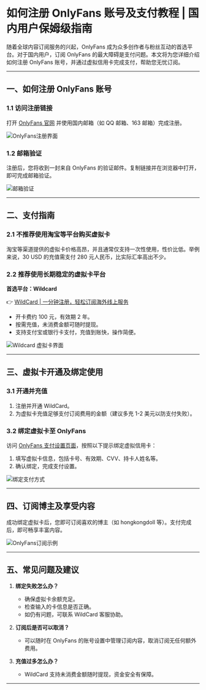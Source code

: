 # 如何注册 OnlyFans 账号及支付教程 | 国内用户保姆级指南

随着全球内容订阅服务的兴起，OnlyFans 成为众多创作者与粉丝互动的首选平台。对于国内用户，订阅 OnlyFans 的最大障碍是支付问题。本文将为您详细介绍如何注册 OnlyFans 账号，并通过虚拟信用卡完成支付，帮助您无忧订阅。

---

## 一、如何注册 OnlyFans 账号

### 1.1 访问注册链接
打开 [OnlyFans 官网](https://onlyfans.com/) 并使用国内邮箱（如 QQ 邮箱、163 邮箱）完成注册。

![OnlyFans注册界面](https://puputeju-tc.oss-cn-beijing.aliyuncs.com/142120.png)

### 1.2 邮箱验证
注册后，您将收到一封来自 OnlyFans 的验证邮件。复制链接并在浏览器中打开，即可完成邮箱验证。

![邮箱验证](https://puputeju-tc.oss-cn-beijing.aliyuncs.com/142312.png)

---

## 二、支付指南

### 2.1 不推荐使用淘宝等平台购买虚拟卡
淘宝等渠道提供的虚拟卡价格高昂，并且通常仅支持一次性使用，性价比低。举例来说，30 USD 的充值需支付 280 元人民币，比实际汇率高出不少。

### 2.2 推荐使用长期稳定的虚拟卡平台
**首选平台：Wildcard**

👉 [WildCard | 一分钟注册，轻松订阅海外线上服务](https://bit.ly/bewildcard)

- 开卡费约 100 元，有效期 2 年。
- 按需充值，未消费金额可随时提现。
- 支持支付宝或银行卡支付，充值到账快，操作简便。

![Wildcard 虚拟卡界面](https://puputeju-tc.oss-cn-beijing.aliyuncs.com/152535.png)

---

## 三、虚拟卡开通及绑定使用

### 3.1 开通并充值
1. 注册并开通 WildCard。
2. 为虚拟卡充值足够支付订阅费用的金额（建议多充 1-2 美元以防支付失败）。

### 3.2 绑定虚拟卡至 OnlyFans
访问 [OnlyFans 支付设置页面](https://onlyfans.com/my/payments/add_card)，按照以下提示绑定虚拟信用卡：

1. 填写虚拟卡信息，包括卡号、有效期、CVV、持卡人姓名等。
2. 确认绑定，完成支付设置。

![绑定支付方式](https://puputeju-tc.oss-cn-beijing.aliyuncs.com/152542.png)

---

## 四、订阅博主及享受内容

成功绑定虚拟卡后，您即可订阅喜欢的博主（如 hongkongdoll 等）。支付完成后，即可畅享丰富内容。

![OnlyFans订阅示例](https://puputeju-tc.oss-cn-beijing.aliyuncs.com/152556.png)

---

## 五、常见问题及建议

1. **绑定失败怎么办？**
   - 确保虚拟卡余额充足。
   - 检查输入的卡信息是否正确。
   - 如仍有问题，可联系 WildCard 客服协助。

2. **订阅后是否可以取消？**
   - 可以随时在 OnlyFans 的账号设置中管理订阅内容，取消订阅无任何额外费用。

3. **充值过多怎么办？**
   - WildCard 支持未消费金额随时提现，资金安全有保障。

---



